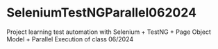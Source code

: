 # SeleniumTestNGParallel062024
Project learning test automation with Selenium + TestNG + Page Object Model + Parallel Execution of class 06/2024
